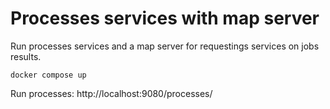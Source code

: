 # Processes services with map server

Run processes services and a map server for requestings services
on jobs results.


```
docker compose up
```

Run processes: http://localhost:9080/processes/

